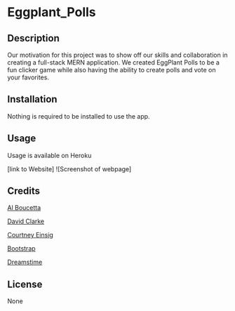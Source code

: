 # Eggplant_Polls

## Description
Our motivation for this project was to show off our skills and collaboration in creating a full-stack MERN application. We created EggPlant Polls  to be a fun clicker game while also having the ability to create polls and vote on your favorites. 

## Installation
Nothing is required to be installed to use the app. 

## Usage

Usage is available on Heroku 

[link to Website] 
![Screenshot of webpage]

## Credits

[Al Boucetta](https://github.com/albo1)

[David Clarke](https://github.com/dhclarke99)

[Courtney Einsig](https://github.com/CmEinsig)

[Bootstrap](https://getbootstrap.com/) 

[Dreamstime](https://www.dreamstime.com/different-vegetable-nightshade-plants-pepper-tomato-potato-eggplant-crop-general-view-plant-root-system-isolated-image167409577)

## License

None
